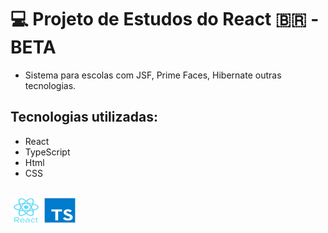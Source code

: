 # :computer:	Projeto de Estudos do React  :brazil: - BETA

- Sistema para escolas com JSF, Prime Faces, Hibernate outras tecnologias.

## Tecnologias utilizadas:

- React
- TypeScript
- Html
- CSS

<div style="display: inline_block"><br>
   <img align="center" alt="Java-icon" height="40" width="50" src="https://raw.githubusercontent.com/devicons/devicon/master/icons/react/react-original-wordmark.svg">
   <img align="center" alt="Java-icon" height="40" width="50" src="https://raw.githubusercontent.com/devicons/devicon/master/icons/typescript/typescript-original.svg">
</div>
